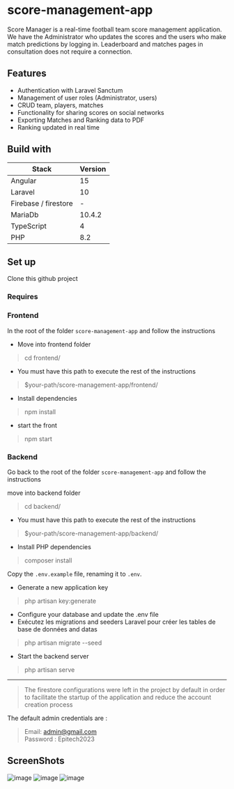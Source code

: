 # score-management-app

Score Manager is a real-time football team score management application.
We have the Administrator who updates the scores and the users who make match predictions by logging in.
Leaderboard and matches pages in consultation does not require a connection.

## Features

- Authentication with Laravel Sanctum
- Management of user roles (Administrator, users)
- CRUD team, players, matches
- Functionality for sharing scores on social networks
- Exporting Matches and Ranking data to PDF
- Ranking updated in real time

## Build with

| Stack                | Version |
|----------------------|---------|
| Angular              | 15      |
| Laravel              | 10      |
| Firebase / firestore | -       |
| MariaDb              | 10.4.2  |
| TypeScript           | 4       |
| PHP                  | 8.2     |

## Set up
Clone this github project

### Requires 

### Frontend 
In the root of the folder `score-management-app` and follow the instructions
- Move into frontend folder
> cd frontend/
- You must have this path to execute the rest of the instructions
> $your-path/score-management-app/frontend/
- Install dependencies 
>   npm install 
- start the front
> npm start 

### Backend
Go back to the root of the folder `score-management-app` and follow the instructions

move into backend folder
> cd backend/
- You must have this path to execute the rest of the instructions

> $your-path/score-management-app/backend/
- Install PHP dependencies
> composer install

Copy the `.env.example` file, renaming it to `.env`.

- Generate a new application key
>  php artisan key:generate

- Configure your database and update the .env file
- Exécutez les migrations  and seeders Laravel pour créer les tables de base de données and datas
> php artisan migrate --seed
- Start the backend server
> php artisan serve 
---
>The firestore configurations were left in the project by default in order to facilitate the startup of the application and reduce the account creation process

The default admin credentials are :
> Email: admin@gmail.com    
> Password : Epitech2023
## ScreenShots

![image](https://github.com/GangloUlrich/score-management-app/assets/60970840/3ff6632b-3c39-4cef-a2df-8abedae447b7)
![image](https://github.com/GangloUlrich/score-management-app/assets/60970840/b47a5692-46ab-4866-92fe-491780e9d54b)
![image](https://github.com/GangloUlrich/score-management-app/assets/60970840/1b7ca932-c7c4-4c57-9902-bec32c30cd5f)

